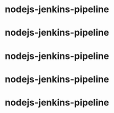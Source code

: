 # nodejs-jenkins-pipeline
# nodejs-jenkins-pipeline
# nodejs-jenkins-pipeline
# nodejs-jenkins-pipeline
# nodejs-jenkins-pipeline
